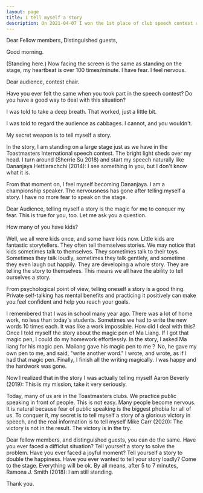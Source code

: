 ```yaml
---
layout: page
title: I tell myself a story
description: On 2021-04-07 I won the 1st place of club speech contest using "the story of a rooster". This is the preparation of area N4 contest on 04-28.
---
```



Dear Fellow members,
Distinguished guests,

Good morning.

(Standing here.) Now facing the screen is the same as standing on the
stage, my heartbeat is over 100 times/minute. I have fear. I feel
nervous.

Dear audience, contest chair.

Have you ever felt the same when you took part in the speech contest?
Do you have a good way to deal with this situation?

I was told to take a deep breath. That worked, just a little bit.

I was told to regard the audience as cabbages. I cannot, and you wouldn't.

My secret weapon is to tell myself a story.

In the story, I am standing on a large stage just as we have in the
Toastmasters International speech contest. The bright light sheds over
my head. I turn around (Sherrie Su 2018) and start my speech naturally like
Dananjaya Hettiarachchi (2014):
I see something in you, but I don't know what it is.

From that moment on, I feel myself becoming Dananjaya. I am a championship
speaker. The nervousness has gone after telling myself a story. I have no
more fear to speak on the stage.

Dear Audience, telling myself a story is the magic for me to conquer my fear.
This is true for you, too. Let me ask you a question.

How many of you have kids?

Well, we all were kids once, and some have kids now. Little kids are fantastic
storytellers. They often tell themselves stories. We may notice that kids
sometimes talk to themselves. They sometimes talk to their toys. Sometimes
they talk loudly, sometimes they talk gentlely, and sometime they even laugh
out happily. They are developing a whole story. They are telling the story
to themselves. This means we all have the ability to tell ourselves a story.

From psychological point of view, telling oneself a story is a good thing.
Private self-talking has mental benefits and practicing it positively can make
you feel confident and help you reach your goals.

I remembered that I was in school many year ago. There was a lot of home work,
no less than today's students. Sometimes we had to write the new words 10
times each. It was like a work impossible. How did I deal with this? Once I
told myself the story about the magic pen of Ma Liang. If I got that magic pen,
I could do my homework effortlessly. In the story, I asked Ma liang for his magic
pen. Maliang gave his magic pen to me？ No, he gave my own pen to me, and said,
"write another word." I wrote, and wrote, as if I had that magic pen. Finally,
I finish all the writing magically. I was happy and the hardwork was gone.

Now I realized that in the story I was actually telling myself
Aaron Beverly (2019): This is my mission, take it very seriously.

Today, many of us are in the Toastmasters clubs. We practice public speaking
in front of people. This is not easy. Many people become nervous. It is
natural because fear of public speaking is the biggest phobia for all of us.
To conquer it, my secret is to tell myself a story of a glorious victory in
speech, and the real information is to tell myself
Mike Carr (2020): The victory is not in the result. The victory is in the try.

Dear fellow members, and distinguished guests, you can do the same.
Have you ever faced a difficlut situation? Tell yourself a story to solve the
problem.
Have you ever faced a joyful moment? Tell yourself a story to double the
happiness.
Have you ever wanted to tell your story loadly? Come to the stage.
Everything will be ok. By all means, after 5 to 7 minutes,
Ramona J. Smith (2018): I am still standing.

Thank you.